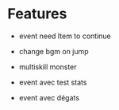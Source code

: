 # Features
 - event need Item to continue

 - change bgm on jump
 - multiskill monster
 - event avec test stats
 - event avec dégats
